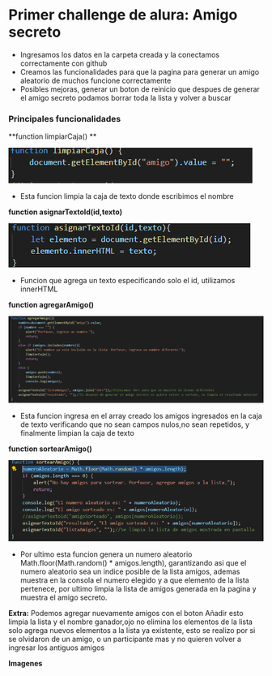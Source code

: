 # Primer challenge de alura: Amigo secreto
- Ingresamos los datos en la carpeta creada y la conectamos correctamente con github
- Creamos las funcionalidades para que la pagina para generar un amigo aleatorio de muchos funcione correctamente
- Posibles mejoras, generar un boton de reinicio que despues de generar el amigo secreto podamos borrar toda la lista y volver a buscar
### Principales funcionalidades
**function limpiarCaja() **

![Imagen Alt](https://github.com/vikdir134/challenge-amigo-secreto/blob/83f53da569104f754c8291d0bacc88d5931ea127/Captura%20de%20pantalla%202025-07-24%20131005.png)
- Esta funcion limpia la caja de texto donde escribimos el nombre

**function asignarTextoId(id,texto)**

![Imagen Alt](https://github.com/vikdir134/challenge-amigo-secreto/blob/1c078b3a507052d82ec8cc4270c92c99f812addc/Captura%20de%20pantalla%202025-07-24%20131009.png)
- Funcion que agrega un texto especificando solo el id, utilizamos innerHTML

**function agregarAmigo()**

![Imagen Alt[]()](https://github.com/vikdir134/challenge-amigo-secreto/blob/0423b0d31f48785bbb3d7ca87386c9fd4c7d9e5f/Captura%20de%20pantalla%202025-07-24%20131013.png)
- Esta funcion ingresa en el array creado los amigos ingresados en la caja de texto verificando que no sean campos nulos,no sean repetidos, y finalmente limpian la caja de texto

**function sortearAmigo()**

![Imagen Alt](https://github.com/vikdir134/challenge-amigo-secreto/blob/0aaaf753ead64e942bf72d2891675006e1a49f5a/Captura%20de%20pantalla%202025-07-24%20131016.png)
- Por ultimo esta funcion genera un numero aleatorio Math.floor(Math.random() * amigos.length), garantizando asi que el numero aleatorio sea un indice posible de la lista amigos, ademas muestra en la consola el numero elegido y a que elemento de la lista pertenece, por ultimo limpia la lista de amigos generada en la pagina y muestra el amigo secreto.

**Extra:**
Podemos agregar nuevamente amigos con el boton Añadir esto limpia la lista y el nombre ganador,ojo no elimina los elementos de la lista solo agrega nuevos elementos a la lista ya existente, esto se realizo por si se olvidaron de un amigo, o un participante mas y no quieren volver a ingresar los antiguos amigos
 
 **Imagenes**
 
